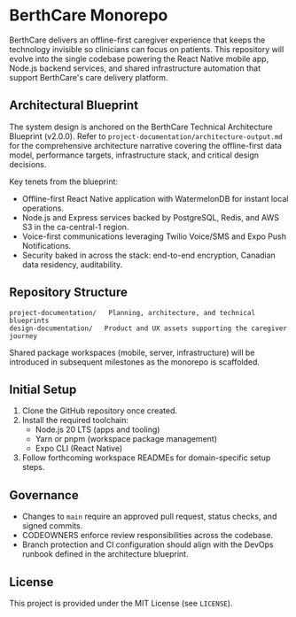 # BerthCare Monorepo

BerthCare delivers an offline-first caregiver experience that keeps the technology invisible so clinicians can focus on patients. This repository will evolve into the single codebase powering the React Native mobile app, Node.js backend services, and shared infrastructure automation that support BerthCare's care delivery platform.

## Architectural Blueprint

The system design is anchored on the BerthCare Technical Architecture Blueprint (v2.0.0). Refer to `project-documentation/architecture-output.md` for the comprehensive architecture narrative covering the offline-first data model, performance targets, infrastructure stack, and critical design decisions.

Key tenets from the blueprint:

- Offline-first React Native application with WatermelonDB for instant local operations.
- Node.js and Express services backed by PostgreSQL, Redis, and AWS S3 in the ca-central-1 region.
- Voice-first communications leveraging Twilio Voice/SMS and Expo Push Notifications.
- Security baked in across the stack: end-to-end encryption, Canadian data residency, auditability.

## Repository Structure

```
project-documentation/   Planning, architecture, and technical blueprints
design-documentation/   Product and UX assets supporting the caregiver journey
```

Shared package workspaces (mobile, server, infrastructure) will be introduced in subsequent milestones as the monorepo is scaffolded.

## Initial Setup

1. Clone the GitHub repository once created.
2. Install the required toolchain:
   - Node.js 20 LTS (apps and tooling)
   - Yarn or pnpm (workspace package management)
   - Expo CLI (React Native)
3. Follow forthcoming workspace READMEs for domain-specific setup steps.

## Governance

- Changes to `main` require an approved pull request, status checks, and signed commits.
- CODEOWNERS enforce review responsibilities across the codebase.
- Branch protection and CI configuration should align with the DevOps runbook defined in the architecture blueprint.

## License

This project is provided under the MIT License (see `LICENSE`).
